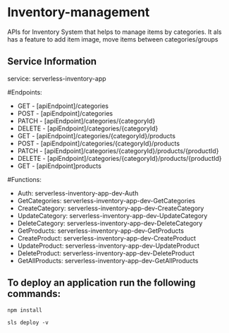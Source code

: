 # Inventory-management
APIs for Inventory System that helps to manage items by categories.
It als has a feature to add item image, move items between categories/groups

## Service Information
service: serverless-inventory-app

#Endpoints:

  - GET - [apiEndpoint]/categories <br>
  - POST - [apiEndpoint]/categories <br>
  - PATCH - [apiEndpoint]/categories/{categoryId} <br>
  - DELETE - [apiEndpoint]/categories/{categoryId} <br>
  - GET - [apiEndpoint]/categories/{categoryId}/products <br>
  - POST - [apiEndpoint]/categories/{categoryId}/products <br>
  - PATCH - [apiEndpoint]/categories/{categoryId}/products/{productId} <br>
  - DELETE - [apiEndpoint]/categories/{categoryId}/products/{productId} <br>
  - GET - [apiEndpoint]products

#Functions:

  - Auth: serverless-inventory-app-dev-Auth
  - GetCategories: serverless-inventory-app-dev-GetCategories
  - CreateCategory: serverless-inventory-app-dev-CreateCategory
  - UpdateCategory: serverless-inventory-app-dev-UpdateCategory
  - DeleteCategory: serverless-inventory-app-dev-DeleteCategory
  - GetProducts: serverless-inventory-app-dev-GetProducts
  - CreateProduct: serverless-inventory-app-dev-CreateProduct
  - UpdateProduct: serverless-inventory-app-dev-UpdateProduct
  - DeleteProduct: serverless-inventory-app-dev-DeleteProduct
  - GetAllProducts: serverless-inventory-app-dev-GetAllProducts



## To deploy an application run the following commands:

`npm install`

`sls deploy -v`
